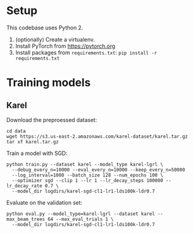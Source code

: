 # Setup
This codebase uses Python 2.

1. (optionally) Create a virtualenv.
2. Install PyTorch from https://pytorch.org
3. Install packages from `requirements.txt`: `pip install -r requirements.txt`

# Training models

## Karel
Download the preproessed dataset:
```
cd data
wget https://s3.us-east-2.amazonaws.com/karel-dataset/karel.tar.gz
tar xf karel.tar.gz
```

Train a model with SGD:
```
python train.py --dataset karel --model_type karel-lgrl \
  --debug_every_n=10000 --eval_every_n=10000 --keep_every_n=50000
  --log_interval=1000 --batch_size 128 --num_epochs 100 \
  --optimizer sgd --clip 1 --lr 1 --lr_decay_steps 100000 --lr_decay_rate 0.7 \
  --model_dir logdirs/karel-sgd-cl1-lr1-lds100k-ldr0.7
```

Evaluate on the validation set:
```
python eval.py --model_type=karel-lgrl --dataset karel --max_beam_trees 64 --max_eval_trials 1 \
  --model_dir logdirs/karel-sgd-cl1-lr1-lds100k-ldr0.7
```
